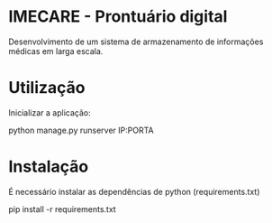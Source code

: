 IMECARE - Prontuário digital
========

<!--[![alt tag](https://codeclimate.com/github/ocr-doacao/cvocr/badges/gpa.svg)](https://codeclimate.com/github/ocr-doacao/cvocr)-->

Desenvolvimento de um sistema de armazenamento de informações médicas em larga escala.

Utilização
========

Inicializar a aplicação:

python manage.py runserver IP:PORTA

Instalação
========

É necessário instalar as dependências de python (requirements.txt)

pip install -r requirements.txt